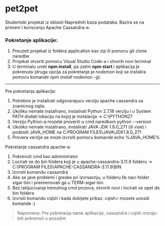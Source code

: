 # pet2pet
Studentski projekat iz oblasti Naprednih baza podataka. Bazira se na primeni i koriscenju Apache Cassandra-e. 

### Pokretanje aplikacije:
1. Preuzeti projekat iz foldera application kao zip ili pomocu git clone naredbe
2. Projekat otvoriti pomocu Visual Studio Code-a i otvoriti novi terminal
3. U terminalu uneti **npm install**, pa zatim **npm start** i aplikacija je pokrenuta (druga opcija za pokretanje je *nodemon* koji se instalira pomocu komande *npm install nodemon -g*).
----------------------------------------------------------------------------------------------------------------------------------------------------------------------------------
Pre pokretanja aplikacije:
1. Potrebno je instalirati odgovarajucu verziju apache cassandra sa zvanicnog sajta. 
2. Ukoliko nemate instalirano, instalirati Python 2.7.18 verziju i u System PATH dodati lokaciju na kojoj je instalacija -> C:\PYTHON27
3. Verziju Python-a mozete proveriti u cmd naredbom python --version 
4. Ukoliko nemate instalirano, instalirati JAVA JDK 1.8.0_271 (ili vise) i podesiti JAVA_HOME na C:PROGRAM FILES\JAVA\JDK1.8.0_271
5. Provera verzije se moze izvrsiti pomocu komande echo %JAVA_HOME%

Pokretanje cassandra apache-a:
1. Pokrenuti cmd kao administrator
2. Locirati se do bin foldera koji je u apache-cassandra-3.11.9 folderu -> C:\PROGRAM FILES\APACHE-CASSANDRA-3.11.9\BIN
3. Izvrsiti komandu cassandra
4. Ako se jave problemi i greske pri izvrsavnju, u folderu lib naci folder sigar-bin i preimenovati ga u TERM-sigar-bin 
5. Bez iskljucivanja trenutnog cmd prozora, otvoriti novi i locirati se opet do bin foldera
6. Izvrsiti komandu cqlsh i kada dobijete prikaz: cqlsh>     mozete unositi komande :)

> Napomena: Pre pokretanja same aplikacije, cassandra i cqlsh moraju biti pokrenuti u pozadini
